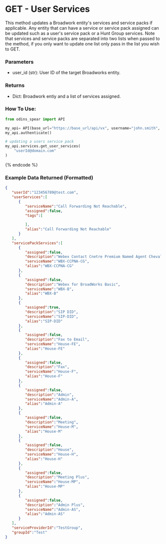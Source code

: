 # GET - User Services

This method updates a Broadwork entity's services and service packs if applicable. Any entity that can have a service or service pack assigned can be updated such as a user's service pack or a Hunt Group services. Note that services and service packs are separated into two lists when passed to the method, if you only want to update one list only pass in the list you wish to GET.

### Parameters&#x20;

* user\_id (str): User ID of the target Broadworks entity.

### Returns

* Dict: Broadwork entiy and a list of services assigned.

### How To Use:

```python
from odins_spear import API

my_api= API(base_url="https://base_url/api/vx", username="john.smith", password="ODIN_INSTANCE_1")
my_api.authenticate()

# updating a users service pack
my_api.services.get_user_services(
    "userId@domain.com"
)
```
{% endcode %}

### Example Data Returned (Formatted)
```json
{
   "userId":"123456789@test.com",
   "userServices":[
      {
         "serviceName":"Call Forwarding Not Reachable",
         "assigned":false,
         "tags":[
            
         ],
         "alias":"Call Forwarding Not Reachable"
      }
   ],
   "servicePackServices":[
      {
         "assigned":false,
         "description":"Webex Contact Cnetre Premium Named Agent Cheval Group",
         "serviceName":"WBX-CCPNA-CG",
         "alias":"WBX-CCPNA-CG"
      },
      {
         "assigned":false,
         "description":"Webex for BroadWorks Basic",
         "serviceName":"WBX-B",
         "alias":"WBX-B"
      },
      {
         "assigned":true,
         "description":"SIP DID",
         "serviceName":"SIP-DID",
         "alias":"SIP-DID"
      },
      {
         "assigned":false,
         "description":"Fax to Email",
         "serviceName":"House-FE",
         "alias":"House-FE"
      },
      {
         "assigned":false,
         "description":"Fax",
         "serviceName":"House-F",
         "alias":"House-F"
      },
      {
         "assigned":false,
         "description":"Admin",
         "serviceName":"Admin-A",
         "alias":"Admin-A"
      },
      {
         "assigned":false,
         "description":"Meeting",
         "serviceName":"House-M",
         "alias":"House-M"
      },
      {
         "assigned":false,
         "description":"House",
         "serviceName":"House-H",
         "alias":"House-H"
      },
      {
         "assigned":false,
         "description":"Meeting Plus",
         "serviceName":"House-MP",
         "alias":"House-MP"
      },
      {
         "assigned":false,
         "description":"Admin Plus",
         "serviceName":"Admin-AS",
         "alias":"Admin-AS"
      }
   ],
   "serviceProviderId":"TestGroup",
   "groupId":"Test"
}
```
```
